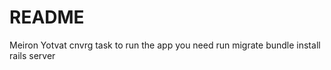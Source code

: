 # README

Meiron Yotvat 
cnvrg task
to run the app you need run migrate
bundle install
rails server
